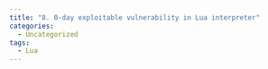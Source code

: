 ```yaml
---
title: "8. 0-day exploitable vulnerability in Lua interpreter"
categories:
  - Uncategorized
tags:
  - Lua
---
```

